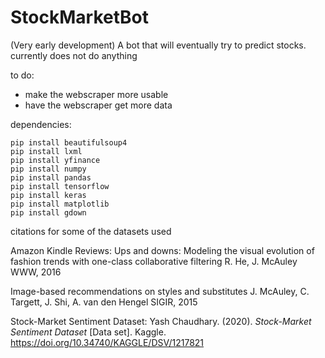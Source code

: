 # StockMarketBot
(Very early development) A bot that will eventually try to predict stocks.
currently does not do anything


to do:
  - make the webscraper more usable
  - have the webscraper get more data

dependencies:
```
pip install beautifulsoup4
pip install lxml
pip install yfinance
pip install numpy
pip install pandas
pip install tensorflow
pip install keras
pip install matplotlib
pip install gdown
```

citations for some of the datasets used

Amazon Kindle Reviews:
Ups and downs: Modeling the visual evolution of fashion trends with one-class collaborative filtering
R. He, J. McAuley
WWW, 2016

Image-based recommendations on styles and substitutes
J. McAuley, C. Targett, J. Shi, A. van den Hengel
SIGIR, 2015

Stock-Market Sentiment Dataset:
Yash Chaudhary. (2020). <i>Stock-Market Sentiment Dataset</i> [Data set]. Kaggle. https://doi.org/10.34740/KAGGLE/DSV/1217821
